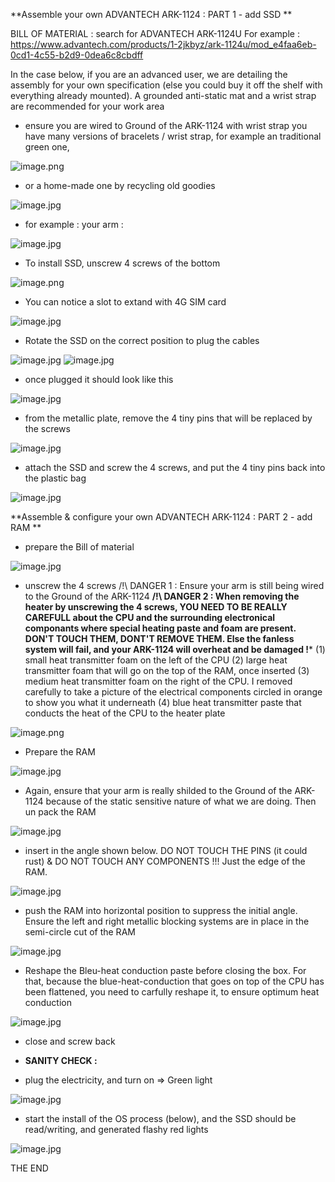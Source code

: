 **Assemble your own ADVANTECH ARK-1124 : PART 1 - add SSD **

BILL OF MATERIAL : search for ADVANTECH ARK-1124U
For example : 
https://www.advantech.com/products/1-2jkbyz/ark-1124u/mod_e4faa6eb-0cd1-4c55-b2d9-0dea6c8cbdff

In the case below, if you are an advanced user, we are detailing the assembly for your own specification (else you could buy it off the shelf with everything already mounted).
A grounded anti-static mat and a wrist strap are recommended for your work area
* ensure you are wired to Ground of the ARK-1124 with wrist strap
you have many versions of bracelets / wrist strap, for example an traditional green one, 

![image.png](./Resource-Images/010-Anti-static-bracelet.png)

* or a home-made one by recycling old goodies

![image.jpg](./Resource-Images/020-HomeMadeBracelet-wired.jpg)

* for example : your arm :

![image.jpg](./Resource-Images/030-put-anti-staticBracelet.jpg)

* To install SSD, unscrew 4 screws of the bottom
  
![image.png](./Resource-Images/040-unscrewTo-installSSD.jpg)

* You can notice a slot to extand with 4G SIM card
  
![image.jpg](./Resource-Images/050-NoticeSIMSlot.jpg)

* Rotate the SSD on the correct position to plug the cables
  
![image.jpg](./Resource-Images/060-ZoomOnSSD.jpg)
![image.jpg](./Resource-Images/070-RotateSSD.jpg)

* once plugged it should look like this
  
![image.jpg](./Resource-Images/080-SSDPluggedInOnTheLeft.jpg)

* from the metallic plate, remove the 4 tiny pins that will be replaced by the screws
  
![image.jpg](./Resource-Images/090-RemoveMetallicPlate.jpg)

* attach the SSD and screw the 4 screws, and put the 4 tiny pins back into the plastic bag
  
![image.jpg](./Resource-Images/100-AttacheSSD_and_Screws.jpg)



**Assemble & configure your own ADVANTECH ARK-1124 : PART 2 - add RAM **
* prepare the Bill of material
  
![image.jpg](./Resource-Images/110-BillOfMaterial_RAM.jpg)

* unscrew the 4 screws
/!\ DANGER 1 : Ensure your arm is still being wired to the Ground of the ARK-1124
**/!\ DANGER 2 : When removing the heater by unscrewing the 4 screws, YOU NEED TO BE REALLY CAREFULL about the CPU and the surrounding electronical componants where special heating paste and foam are present. DON'T TOUCH THEM, DONT'T REMOVE THEM. Else the fanless system will fail, and your ARK-1124 will overheat and be damaged !***
(1) small heat transmitter foam on the left of the CPU
(2) large heat transmitter foam that will go on the top of the RAM, once inserted
(3) medium heat transmitter foam on the right of the CPU. I removed carefully to take a picture of the electrical components circled in orange to show you what it underneath
(4) blue heat transmitter paste that conducts the heat of the CPU to the heater plate

![image.png](./Resource-Images/120-Unscrew_Plate_for_RAM.png)

* Prepare the RAM
  
![image.jpg](./Resource-Images/130-PrepareTheRAM.jpg)

* Again, ensure that your arm is really shilded to the Ground of the ARK-1124 because of the static sensitive nature of what we are doing.
 Then un pack the RAM

![image.jpg](./Resource-Images/140-EnsureYouAreWired.jpg)

* insert in the angle shown below. DO NOT TOUCH THE PINS (it could rust) & DO NOT TOUCH ANY COMPONENTS !!! Just the edge of the RAM.
  
![image.jpg](./Resource-Images/150-InsertAngledRAM.jpg)

* push the RAM into horizontal position to suppress the initial angle. Ensure the left and right metallic blocking systems are in place in the semi-circle cut of the RAM
  
![image.jpg](./Resource-Images/160-PutRAMhorizontaltoremoveAngle.jpg)

* Reshape the Bleu-heat conduction paste before closing the box. For that, because the blue-heat-conduction that goes on top of the CPU has been flattened, you need to carfully reshape it, to ensure optimum heat conduction
  
![image.jpg](./Resource-Images/170-ReshapeBlueHeatConduction.jpg)

* close and screw back

* **SANITY CHECK :** 
* plug the electricity, and turn on => Green light
  
![image.jpg](./Resource-Images/180-SanityCheck-PutPowerOn.jpg)

* start the install of the OS process (below), and the SSD should be read/writing, and generated flashy red lights
  
![image.jpg](./Resource-Images/180-SanityCheck-PutPowerOn-RED_SSD_access.jpg)

THE END
